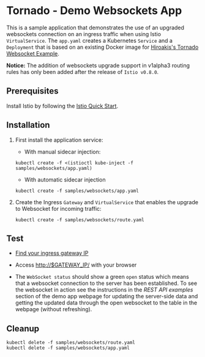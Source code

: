 # Tornado - Demo Websockets App

This is a sample application that demonstrates the use of an upgraded websockets connection on an ingress traffic when using Istio `VirtualService`.
The `app.yaml` creates a Kubernetes `Service` and a `Deployment` that is based on an existing Docker image for [Hiroakis's Tornado Websocket Example](https://github.com/hiroakis/tornado-websocket-example).

__Notice:__ The addition of websockets upgrade support in v1alpha3 routing rules has only been added after the release of `Istio v0.8.0`.

## Prerequisites

Install Istio by following the [Istio Quick Start](https://istio.io/docs/setup/kubernetes/quick-start.html).

## Installation

1. First install the application service:

    - With manual sidecar injection:

    ```command
    kubectl create -f <(istioctl kube-inject -f samples/websockets/app.yaml)
    ```

    - With automatic sidecar injection

    ```command
    kubectl create -f samples/websockets/app.yaml
    ```

1. Create the Ingress `Gateway` and `VirtualService` that enables the upgrade to Websocket for incoming traffic:

    ```command
    kubectl create -f samples/websockets/route.yaml
    ```

## Test

- [Find your ingress gateway IP](https://istio.io/docs/tasks/traffic-management/ingress/#determining-the-ingress-ip-and-ports)

- Access <http://$GATEWAY_IP/> with your browser

- The `WebSocket status` should show a green `open` status which means  that a websocket connection to the server has been established.
To see the websocket in action see the instructions in the _REST API examples_ section of the demo app webpage for updating the server-side data and getting the updated data through the open websocket to the table in the webpage (without refreshing).

## Cleanup

```command
kubectl delete -f samples/websockets/route.yaml
kubectl delete -f samples/websockets/app.yaml
```
